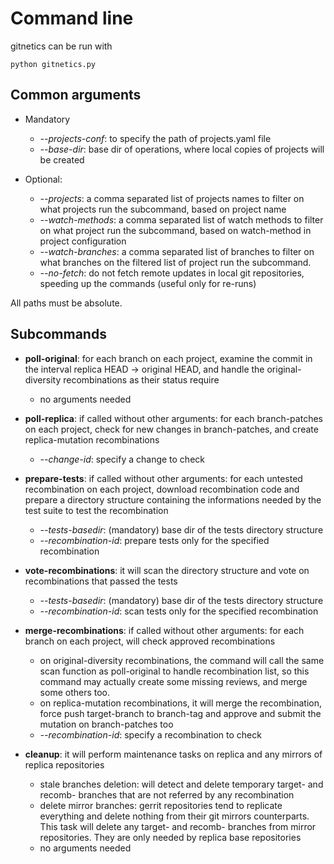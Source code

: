 Command line
===========

gitnetics can be run with

    python gitnetics.py

Common arguments
----------------

- Mandatory
    * *--projects-conf*: to specify the path of projects.yaml file
    * *--base-dir*: base dir of operations, where local copies of projects will
      be created

- Optional:
    * *--projects*: a comma separated list of projects names to filter on what
      projects run the subcommand, based on project name
    * *--watch-methods*: a comma separated list of watch methods to filter on
      what project run the subcommand, based on watch-method in project
      configuration
    * *--watch-branches*: a comma separated list of branches to filter on what
      branches on the filtered list of project run the subcommand.
    * *--no-fetch*: do not fetch remote updates in local git repositories,
      speeding up the commands (useful only for re-runs)

All paths must be absolute.

Subcommands
-----------

- **poll-original**: for each branch on each project, examine the commit in the
  interval replica HEAD -> original HEAD, and handle the original-diversity
  recombinations as their status require
  * no arguments needed

- **poll-replica**: if called without other arguments: for each branch-patches
  on each project, check for new changes in branch-patches, and create
  replica-mutation recombinations
  * *--change-id*: specify a change to check

- **prepare-tests**: if called without other arguments: for each untested
  recombination on each project, download recombination code and prepare a
  directory structure containing the informations needed by the test suite to
  test the recombination
  * *--tests-basedir*: (mandatory) base dir of the tests directory structure
  * *--recombination-id*: prepare tests only for the specified recombination

- **vote-recombinations**: it will scan the directory structure and vote on
  recombinations that passed the tests
  * *--tests-basedir*: (mandatory) base dir of the tests directory structure
  * *--recombination-id*: scan tests only for the specified recombination

- **merge-recombinations**: if called without other arguments: for each branch
  on each project, will check approved recombinations
    + on original-diversity recombinations, the command will call the same scan
      function as poll-original to handle recombination list, so this command
      may actually create some missing reviews, and merge some others too.
    + on replica-mutation recombinations, it will merge the recombination, force
      push target-branch to branch-tag and approve and submit the mutation on
      branch-patches too
  * *--recombination-id*: specify a recombination to check

- **cleanup**: it will perform maintenance tasks on replica and any mirrors of
  replica repositories
    + stale branches deletion: will detect and delete temporary target- and
      recomb- branches that are not referred by any recombination
    + delete mirror branches: gerrit repositories tend to replicate everything
      and delete nothing from their git mirrors counterparts. This task will
      delete any target- and recomb- branches from mirror repositories. They
      are only needed by replica base repositories
  * no arguments needed

